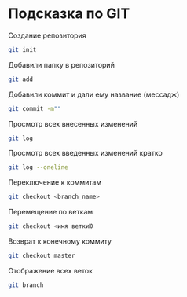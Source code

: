 # Подсказка по GIT

Создание репозитория
```sh
git init
```

Добавили папку в репозиторий
```sh
git add
```

Добавили коммит и дали ему название (мессадж)
```sh
git commit -m""
```

Просмотр всех внесенных изменений
```sh
git log
```

Просмотр всех введенных изменений кратко
```sh
git log --oneline
```

Переключение к коммитам
```sh
git checkout <branch_name>
```
Перемещение по веткам
```sh
git checkout <имя веткиЮ
```

Возврат к конечному коммиту
```sh
git checkout master
```

Отображение всех веток
```sh
git branch
```
